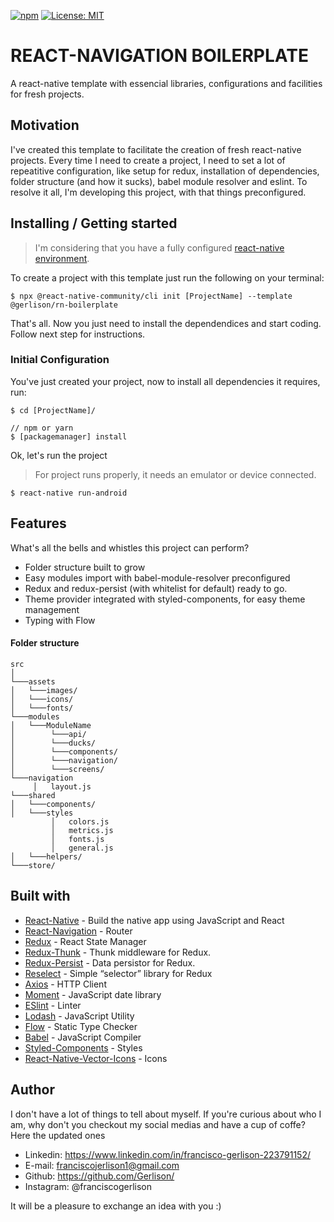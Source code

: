[![npm](https://img.shields.io/npm/v/@gerlison/rn-boilerplate)](https://www.npmjs.com/package/@gerlison/rn-boilerplate) [![License: MIT](https://img.shields.io/github/license/nd-02110114/goofi-mobile.svg)](https://opensource.org/licenses/MIT)

# REACT-NAVIGATION BOILERPLATE

A react-native template with essencial libraries, configurations and facilities for fresh projects.

## Motivation

I've created this template to facilitate the creation of fresh react-native projects. 
Every time I need to create a project, I need to set a lot of repeatitive configuration, like setup for redux, installation of dependencies, folder structure (and how it sucks), babel module resolver and eslint. To resolve it all, I'm developing this project, with that things preconfigured.

## Installing / Getting started

> I'm considering that you have a fully configured [react-native environment](https://facebook.github.io/react-native/docs/getting-started).

To create a project with this template just run the following on your terminal:

```shell
$ npx @react-native-community/cli init [ProjectName] --template @gerlison/rn-boilerplate
```

That's all. Now you just need to install the dependendices and start coding. Follow next step for instructions.

### Initial Configuration

You've just created your project, now to install all dependencies it requires, run:
```shell
$ cd [ProjectName]/

// npm or yarn
$ [packagemanager] install
```
Ok, let's run the project
> For project runs properly, it needs an emulator or device connected.
```shell
$ react-native run-android
```

## Features

What's all the bells and whistles this project can perform?
* Folder structure built to grow
* Easy modules import with babel-module-resolver preconfigured
* Redux and redux-persist (with whitelist for default) ready to go.
* Theme provider integrated with styled-components, for easy theme management
* Typing with Flow

#### Folder structure

```
src 
│
└───assets
│   └───images/
│   └───icons/
│   └───fonts/
└───modules
│   └───ModuleName
│        └───api/
│        └───ducks/
│        └───components/
│        └───navigation/
│        └───screens/
└───navigation
     │   layout.js
└───shared
│   └───components/
│   └───styles
         │   colors.js
         │   metrics.js
         │   fonts.js
         │   general.js
│   └───helpers/
└───store/
```

## Built with
- [React-Native](https://facebook.github.io/react-native/) - Build the native app using JavaScript and React
- [React-Navigation](https://reactnavigation.org/docs/en/getting-started.html) - Router
- [Redux](https://redux.js.org/) - React State Manager
- [Redux-Thunk](https://github.com/reduxjs/redux-thunk) - Thunk middleware for Redux.
- [Redux-Persist](https://redux.js.org/) - Data persistor for Redux. 
- [Reselect](https://github.com/reduxjs/reselect) - Simple “selector” library for Redux
- [Axios](https://github.com/axios/axios) - HTTP Client
- [Moment](https://github.com/moment/moment/) - JavaScript date library 
- [ESlint](https://eslint.org/) - Linter
- [Lodash](https://github.com/lodash/lodash) - JavaScript Utility
- [Flow](https://github.com/facebook/flow) - Static Type Checker
- [Babel](https://babeljs.io/) - JavaScript Compiler
- [Styled-Components](https://www.styled-components.com/) - Styles
- [React-Native-Vector-Icons](https://github.com/oblador/react-native-vector-icons) - Icons

## Author

I don't have a lot of things to tell about myself. If you're curious about who I am, why don't you checkout my social medias and have a cup of coffe? Here the updated ones

- Linkedin: https://www.linkedin.com/in/francisco-gerlison-223791152/
- E-mail: franciscojerlison1@gmail.com
- Github: https://github.com/Gerlison/
- Instagram: @franciscogerlison

It will be a pleasure to exchange an idea with you :)

